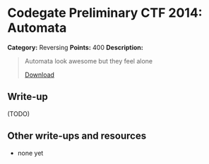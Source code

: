 # Codegate Preliminary CTF 2014: Automata

**Category:** Reversing
**Points:** 400
**Description:**

> Automata look awesome but they feel alone
>
> [Download](automata_7329666edefb3754ec91b7316e61bb7d)

## Write-up

(TODO)

## Other write-ups and resources

* none yet
